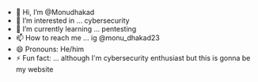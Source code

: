- 👋 Hi, I’m @Monudhakad
- 👀 I’m interested in ... cybersecurity 
- 🌱 I’m currently learning ... pentesting 
- 📫 How to reach me ... ig @monu_dhakad23
- 😄 Pronouns: He/him
- ⚡ Fun fact: ... although I'm cybersecurity enthusiast but this is gonna be my website 

<!---
Monudhakad/Monudhakad is a ✨ special ✨ repository because its `README.md` (this file) appears on your GitHub profile.
You can click the Preview link to take a look at your changes.
--->

